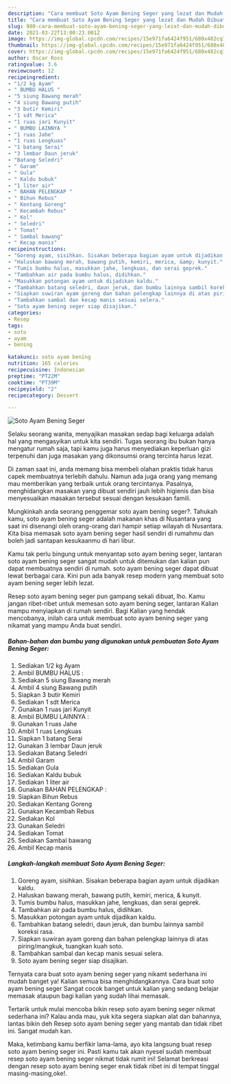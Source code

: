 ```yaml
---
description: "Cara membuat Soto Ayam Bening Seger yang lezat dan Mudah Dibuat"
title: "Cara membuat Soto Ayam Bening Seger yang lezat dan Mudah Dibuat"
slug: 980-cara-membuat-soto-ayam-bening-seger-yang-lezat-dan-mudah-dibuat
date: 2021-03-22T13:00:23.001Z
image: https://img-global.cpcdn.com/recipes/15e971fa6424f951/680x482cq70/soto-ayam-bening-seger-foto-resep-utama.jpg
thumbnail: https://img-global.cpcdn.com/recipes/15e971fa6424f951/680x482cq70/soto-ayam-bening-seger-foto-resep-utama.jpg
cover: https://img-global.cpcdn.com/recipes/15e971fa6424f951/680x482cq70/soto-ayam-bening-seger-foto-resep-utama.jpg
author: Oscar Ross
ratingvalue: 3.6
reviewcount: 12
recipeingredient:
- "1/2 kg Ayam"
- " BUMBU HALUS "
- "5 siung Bawang merah"
- "4 siung Bawang putih"
- "3 butir Kemiri"
- "1 sdt Merica"
- "1 ruas jari Kunyit"
- " BUMBU LAINNYA "
- "1 ruas Jahe"
- "1 ruas Lengkuas"
- "1 batang Serai"
- "3 lembar Daun jeruk"
- "Batang Seledri"
- " Garam"
- " Gula"
- " Kaldu bubuk"
- "1 liter air"
- " BAHAN PELENGKAP "
- " Bihun Rebus"
- " Kentang Goreng"
- " Kecambah Rebus"
- " Kol"
- " Seledri"
- " Tomat"
- " Sambal bawang"
- " Kecap manis"
recipeinstructions:
- "Goreng ayam, sisihkan. Sisakan beberapa bagian ayam untuk dijadikan kaldu."
- "Haluskan bawang merah, bawang putih, kemiri, merica, &amp; kunyit."
- "Tumis bumbu halus, masukkan jahe, lengkuas, dan serai geprek."
- "Tambahkan air pada bumbu halus, didihkan."
- "Masukkan potongan ayam untuk dijadikan kaldu."
- "Tambahkan batang seledri, daun jeruk, dan bumbu lainnya sambil koreksi rasa."
- "Siapkan suwiran ayam goreng dan bahan pelengkap lainnya di atas piring/mangkuk, tuangkan kuah soto."
- "Tambahkan sambal dan kecap manis sesuai selera."
- "Soto ayam bening seger siap disajikan."
categories:
- Resep
tags:
- soto
- ayam
- bening

katakunci: soto ayam bening 
nutrition: 165 calories
recipecuisine: Indonesian
preptime: "PT22M"
cooktime: "PT39M"
recipeyield: "2"
recipecategory: Dessert

---
```



![Soto Ayam Bening Seger](https://img-global.cpcdn.com/recipes/15e971fa6424f951/680x482cq70/soto-ayam-bening-seger-foto-resep-utama.jpg)

Selaku seorang wanita, menyajikan masakan sedap bagi keluarga adalah hal yang mengasyikan untuk kita sendiri. Tugas seorang ibu bukan hanya mengatur rumah saja, tapi kamu juga harus menyediakan keperluan gizi terpenuhi dan juga masakan yang dikonsumsi orang tercinta harus lezat.

Di zaman  saat ini, anda memang bisa membeli olahan praktis tidak harus capek membuatnya terlebih dahulu. Namun ada juga orang yang memang mau memberikan yang terbaik untuk orang tercintanya. Pasalnya, menghidangkan masakan yang dibuat sendiri jauh lebih higienis dan bisa menyesuaikan masakan tersebut sesuai dengan kesukaan famili. 



Mungkinkah anda seorang penggemar soto ayam bening seger?. Tahukah kamu, soto ayam bening seger adalah makanan khas di Nusantara yang saat ini disenangi oleh orang-orang dari hampir setiap wilayah di Nusantara. Kita bisa memasak soto ayam bening seger hasil sendiri di rumahmu dan boleh jadi santapan kesukaanmu di hari libur.

Kamu tak perlu bingung untuk menyantap soto ayam bening seger, lantaran soto ayam bening seger sangat mudah untuk ditemukan dan kalian pun dapat membuatnya sendiri di rumah. soto ayam bening seger dapat dibuat lewat berbagai cara. Kini pun ada banyak resep modern yang membuat soto ayam bening seger lebih lezat.

Resep soto ayam bening seger pun gampang sekali dibuat, lho. Kamu jangan ribet-ribet untuk memesan soto ayam bening seger, lantaran Kalian mampu menyiapkan di rumah sendiri. Bagi Kalian yang hendak mencobanya, inilah cara untuk membuat soto ayam bening seger yang nikamat yang mampu Anda buat sendiri.

<!--inarticleads1-->

##### Bahan-bahan dan bumbu yang digunakan untuk pembuatan Soto Ayam Bening Seger:

1. Sediakan 1/2 kg Ayam
1. Ambil  BUMBU HALUS :
1. Sediakan 5 siung Bawang merah
1. Ambil 4 siung Bawang putih
1. Siapkan 3 butir Kemiri
1. Sediakan 1 sdt Merica
1. Gunakan 1 ruas jari Kunyit
1. Ambil  BUMBU LAINNYA :
1. Gunakan 1 ruas Jahe
1. Ambil 1 ruas Lengkuas
1. Siapkan 1 batang Serai
1. Gunakan 3 lembar Daun jeruk
1. Sediakan Batang Seledri
1. Ambil  Garam
1. Sediakan  Gula
1. Sediakan  Kaldu bubuk
1. Sediakan 1 liter air
1. Gunakan  BAHAN PELENGKAP :
1. Siapkan  Bihun Rebus
1. Sediakan  Kentang Goreng
1. Gunakan  Kecambah Rebus
1. Sediakan  Kol
1. Gunakan  Seledri
1. Sediakan  Tomat
1. Sediakan  Sambal bawang
1. Ambil  Kecap manis




<!--inarticleads2-->

##### Langkah-langkah membuat Soto Ayam Bening Seger:

1. Goreng ayam, sisihkan. Sisakan beberapa bagian ayam untuk dijadikan kaldu.
1. Haluskan bawang merah, bawang putih, kemiri, merica, &amp; kunyit.
1. Tumis bumbu halus, masukkan jahe, lengkuas, dan serai geprek.
1. Tambahkan air pada bumbu halus, didihkan.
1. Masukkan potongan ayam untuk dijadikan kaldu.
1. Tambahkan batang seledri, daun jeruk, dan bumbu lainnya sambil koreksi rasa.
1. Siapkan suwiran ayam goreng dan bahan pelengkap lainnya di atas piring/mangkuk, tuangkan kuah soto.
1. Tambahkan sambal dan kecap manis sesuai selera.
1. Soto ayam bening seger siap disajikan.




Ternyata cara buat soto ayam bening seger yang nikamt sederhana ini mudah banget ya! Kalian semua bisa menghidangkannya. Cara buat soto ayam bening seger Sangat cocok banget untuk kalian yang sedang belajar memasak ataupun bagi kalian yang sudah lihai memasak.

Tertarik untuk mulai mencoba bikin resep soto ayam bening seger nikmat sederhana ini? Kalau anda mau, yuk kita segera siapkan alat dan bahannya, lantas bikin deh Resep soto ayam bening seger yang mantab dan tidak ribet ini. Sangat mudah kan. 

Maka, ketimbang kamu berfikir lama-lama, ayo kita langsung buat resep soto ayam bening seger ini. Pasti kamu tak akan nyesel sudah membuat resep soto ayam bening seger nikmat tidak rumit ini! Selamat berkreasi dengan resep soto ayam bening seger enak tidak ribet ini di tempat tinggal masing-masing,oke!.


